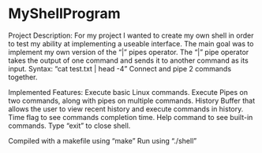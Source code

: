 # MyShellProgram

Project Description:
For my project I wanted to create my own shell in order to test my ability at implementing a useable interface.
The main goal was to implement my own version of the “|” pipes operator.
The “|” pipe operator takes the output of one command and sends it to another command as its input.
Syntax: “cat test.txt | head -4”
Connect and pipe 2 commands together.

Implemented Features:
Execute basic Linux commands.
Execute Pipes on two commands, along with pipes on multiple commands.
History Buffer that allows the user to view recent history and execute commands in history.
Time flag to see commands completion time.
Help command to see built-in commands.
Type “exit” to close shell.

Compiled with a makefile using “make”
Run using “./shell”
